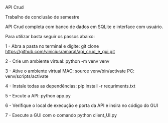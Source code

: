 API Crud

Trabalho de conclusão de semestre

API Crud completa com banco de dados em SQLite e interface com usuário.

Para utilizar basta seguir os passos abaixo:

1 - Abra a pasta no terminal e digite: git clone https://github.com/viniciusramaral/api_crud_e_gui.git

2 - Crie um ambiente virtual: python -m venv venv

3 - Ative o ambiente virtual
MAC: source venv/bin/activate
PC: venv/scripts/activate

4 - Instale todas as dependências: pip install -r requriments.txt

5 - Excute a API: python app.py

6 - Verifique o local de execução e porta da API e insira no código do GUI

7 - Execute a GUI com o comando python client_UI.py

